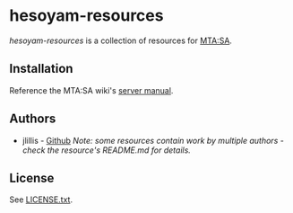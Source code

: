 # hesoyam-resources
*hesoyam-resources* is a collection of resources for [MTA:SA](https://www.mtasa.com).

## Installation
Reference the MTA:SA wiki's [server manual](https://wiki.multitheftauto.com/wiki/Server_Manual).

## Authors
* jlillis - [Github](https://github.com/jlillis) *Note: some resources contain work by multiple authors - check the resource's README.md for details.*

## License
See [LICENSE.txt](LICENSE.txt).
